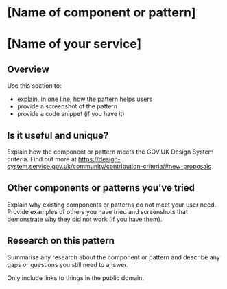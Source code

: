 <!--
If you are suggesting a change to something that already exists in HMRC Design Patterns, propose it by commenting on the GitHub issue. You can find issues for all published content in the 'Published' column of the HMRC Design Patterns backlog.

If you need help putting your proposal together, you can email the Service Design Tools team at hmrc-service-design-tools-g@digital.hmrc.gov.uk.
-->


# [Name of component or pattern]

# [Name of your service]

## Overview
Use this section to:

* explain, in one line, how the pattern helps users
* provide a screenshot of the pattern
* provide a code snippet (if you have it)

## Is it useful and unique?
Explain how the component or pattern meets the GOV.UK Design System criteria. Find out more at https://design-system.service.gov.uk/community/contribution-criteria/#new-proposals

## Other components or patterns you've tried
Explain why existing components or patterns do not meet your user need. Provide examples of others you have tried and screenshots that demonstrate why they did not work (if you have them). 

## Research on this pattern
Summarise any research about the component or pattern and describe any gaps or questions you still need to answer.

Only include links to things in the public domain.

